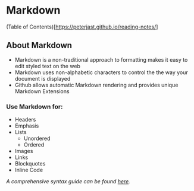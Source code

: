 # Markdown
(Table of Contents)[https://peterjast.github.io/reading-notes/]

## About Markdown 
* Markdown is a non-traditional approach to formatting makes it easy to edit styled text on the web
* Markdown uses non-alphabetic characters to control the the way your document is displayed
* Github allows automatic Markdown rendering and provides unique Markdown Extensions

### Use Markdown for:
* Headers
* Emphasis
* Lists
  * Unordered
  * Ordered
* Images
* Links
* Blockquotes
* Inline Code

*A comprehensive syntax guide can be found [here](https://docs.github.com/en/github/writing-on-github/basic-writing-and-formatting-syntax).*
